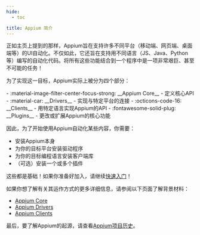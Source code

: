 ```yaml
---
hide:
  - toc

title: Appium 简介
---
```

正如主页上提到的那样，Appium旨在支持许多不同平台（移动端、网页端、桌面端等）的UI自动化。不仅如此，它还旨在支持用不同语言（JS、Java、Python等）编写的自动化代码。将所有这些功能结合到一个程序中是一项非常艰巨、甚至不可能的任务！

为了实现这一目标，Appium实际上被分为四个部分：

<div class="grid cards" markdown>
-   :material-image-filter-center-focus-strong: __Appium Core__ - 定义核心API
-   :material-car: __Drivers__ - 实现与特定平台的连接
-   :octicons-code-16: __Clients__ - 用特定语言实现Appium的API
-   :fontawesome-solid-plug: __Plugins__ - 更改或扩展Appium的核心功能
</div>

因此，为了开始使用Appium自动化某些内容，你需要：

- 安装Appium本身
- 为你的目标平台安装驱动程序
- 为你的目标编程语言安装客户端库
- （可选）安装一个或多个插件

这些都是基础！如果你准备好加入，请继续[快速入门](../quickstart/index.md)！

如果你想了解有关其运作方式的更多详细信息，请参阅以下页面了解背景材料：

- [Appium Core](./appium.md)
- [Appium Drivers](./drivers.md)
- [Appium Clients](./clients.md)

最后，要了解Appium的起源，请查看[Appium项目历史](./history.md)。
